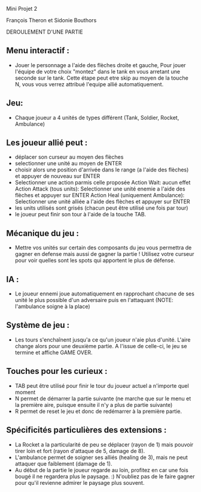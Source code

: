 Mini Projet 2 

François Theron et Sidonie Bouthors

DEROULEMENT D'UNE PARTIE

Menu interactif :
-
- Jouer le personnage a l'aide des flèches droite et gauche,
Pour jouer l'équipe de votre choix "montez" dans le tank en vous arretant une seconde sur le tank. Cette étape peut etre skip au moyen de la touche N, vous vous verrez attribué l'equipe allié automatiquement.

Jeu:
-
- Chaque joueur a 4 unités de types différent (Tank, Soldier, Rocket, Ambulance)

Les joueur allié peut :
-
- déplacer son curseur au moyen des flèches
- selectionner une unité au moyen de ENTER
- choisir alors une position d'arrivée dans le range (a l'aide des flèches) et appuyer de nouveau sur ENTER
- Selectionner une action parmis celle proposée
Action Wait: aucun effet
Action Attack (tous units): Selectionner une unité enemie a l'aide des flèches et appuyer sur ENTER
Action Heal (uniquement Ambulance): Selectionner une unité alliée a l'aide des flèches et appuyer sur ENTER
- les units utilisés sont grisés (chacun peut être utilisé une fois par tour)
- le joueur peut finir son tour à l'aide de la touche TAB.

Mécanique du jeu :
-
- Mettre vos unités sur certain des composants du jeu vous permettra de gagner en defense mais aussi de gagner la partie ! Utilisez votre curseur pour voir quelles sont les spots qui apportent le plus de défense.

IA :
-
- Le joueur ennemi joue automatiquement en rapprochant chacune de ses unité le plus possible d'un adversaire puis en l'attaquant (NOTE: l'ambulance soigne à la place)

Système de jeu :
-
- Les tours s'enchaînent jusqu'a ce qu'un joueur n'aie plus d'unité. L'aire change alors pour une deuxième partie. A l'issue de celle-ci, le jeu se termine et affiche GAME OVER.

Touches pour les curieux :
-
- TAB peut être utilisé pour finir le tour du joueur actuel a n'importe quel moment
- N permet de démarrer la partie suivante (ne marche que sur le menu et la première aire, puisque ensuite il n'y a plus de partie suivante)
- R permet de reset le jeu et donc de redémarrer à la première partie.

Spécificités particulières des extensions :
-
- La Rocket a la particularité de peu se déplacer (rayon de 1) mais pouvoir tirer loin et fort (rayon d'attaque de 5, damage de 8).
- L'ambulance permet de soigner ses alliés (healing de 3), mais ne peut attaquer que faiblement (damage de 1).
- Au début de la partie le joueur regarde au loin, profitez en car une fois bougé il ne regardera plus le paysage. :)
  N'oubliez pas de le faire gagner pour qu'il revienne admirer le paysage plus souvent.



